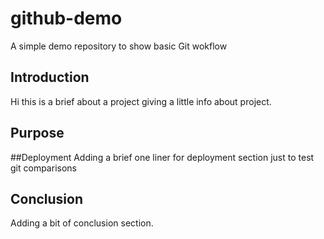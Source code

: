 # github-demo
A simple demo repository to show basic Git wokflow


## Introduction
Hi this is a brief about a project giving a little info about project.

## Purpose


##Deployment
Adding a brief one liner for deployment section
just to test git comparisons



## Conclusion

Adding a bit of conclusion section.


